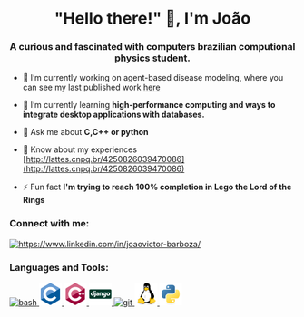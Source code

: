 <h1 align="center">"Hello there!" 👋, I'm João</h1>
<h3 align="center">A curious and fascinated with computers brazilian computional physics student.</h3>

- 🔭 I’m currently working on agent-based disease modeling, where you can see my last published work [here](https://www.sciencedirect.com/science/article/abs/pii/S0378437121005550#:~:text=The%20agent%2Dbased%20model%20to,maximum%20size%20of%20the%20lattice.)

- 🌱 I’m currently learning **high-performance computing and ways to integrate desktop applications with databases.**

- 💬 Ask me about **C,C++ or python**

- 📄 Know about my experiences [http://lattes.cnpq.br/4250826039470086](http://lattes.cnpq.br/4250826039470086)

- ⚡ Fun fact **I'm trying to reach 100% completion in Lego the Lord of the Rings**

<h3 align="left">Connect with me:</h3>
<p align="left">
<a href="https://linkedin.com/in/https://www.linkedin.com/in/joaovictor-barboza/" target="blank"><img align="center" src="https://raw.githubusercontent.com/rahuldkjain/github-profile-readme-generator/master/src/images/icons/Social/linked-in-alt.svg" alt="https://www.linkedin.com/in/joaovictor-barboza/" height="30" width="40" /></a>
</p>

<h3 align="left">Languages and Tools:</h3>
<p align="left"> <a href="https://www.gnu.org/software/bash/" target="_blank"> <img src="https://www.vectorlogo.zone/logos/gnu_bash/gnu_bash-icon.svg" alt="bash" width="40" height="40"/> </a> <a href="https://www.cprogramming.com/" target="_blank"> <img src="https://raw.githubusercontent.com/devicons/devicon/master/icons/c/c-original.svg" alt="c" width="40" height="40"/> </a> <a href="https://www.w3schools.com/cpp/" target="_blank"> <img src="https://raw.githubusercontent.com/devicons/devicon/master/icons/cplusplus/cplusplus-original.svg" alt="cplusplus" width="40" height="40"/> </a> <a href="https://www.djangoproject.com/" target="_blank"> <img src="https://raw.githubusercontent.com/devicons/devicon/master/icons/django/django-original.svg" alt="django" width="40" height="40"/> </a> <a href="https://git-scm.com/" target="_blank"> <img src="https://www.vectorlogo.zone/logos/git-scm/git-scm-icon.svg" alt="git" width="40" height="40"/> </a> <a href="https://www.linux.org/" target="_blank"> <img src="https://raw.githubusercontent.com/devicons/devicon/master/icons/linux/linux-original.svg" alt="linux" width="40" height="40"/> </a> <a href="https://www.python.org" target="_blank"> <img src="https://raw.githubusercontent.com/devicons/devicon/master/icons/python/python-original.svg" alt="python" width="40" height="40"/> </a> </p>
